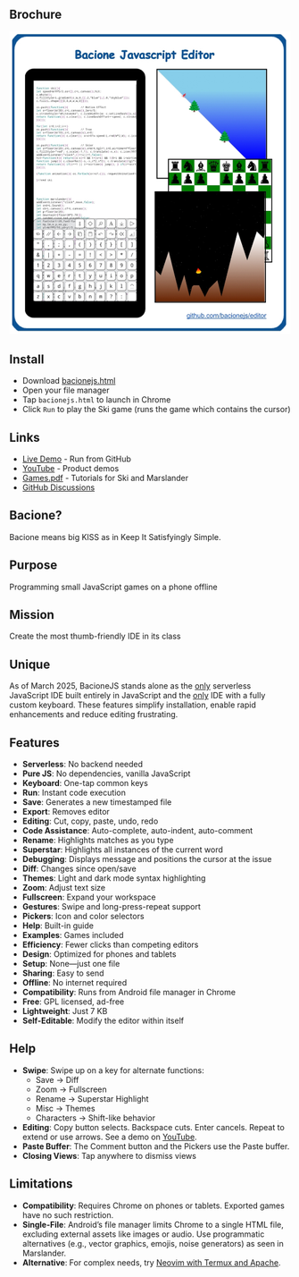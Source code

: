 ## Brochure

[![Info](README.jpg)](bacionejs.html)

## Install
- Download [bacionejs.html](https://raw.githubusercontent.com/bacionejs/editor/main/bacionejs.html)
- Open your file manager
- Tap `bacionejs.html` to launch in Chrome
- Click `Run` to play the Ski game (runs the game which contains the cursor)

## Links
- [Live Demo](https://bacionejs.github.io/editor/bacionejs.html) - Run from GitHub
- [YouTube](http://www.youtube.com/@bacionejs) - Product demos
- [Games.pdf](Games.pdf) - Tutorials for Ski and Marslander
- [GitHub Discussions](https://github.com/bacionejs/editor/discussions)

## Bacione?
Bacione means big KISS as in Keep It Satisfyingly Simple.

## Purpose
Programming small JavaScript games on a phone offline

## Mission
Create the most thumb-friendly IDE in its class

## Unique
As of March 2025, BacioneJS stands alone as the [only](//github.com/search?q=serverless+javascript+ide+language%3Ahtml&type=repositories) serverless JavaScript IDE built entirely in JavaScript and the [only](//github.com/search?q=ide+%22custom+keyboard%22&type=repositories)
IDE with a fully custom keyboard. These features simplify installation, enable rapid enhancements and reduce editing frustrating.

## Features
- **Serverless**: No backend needed
- **Pure JS**: No dependencies, vanilla JavaScript
- **Keyboard**: One-tap common keys
- **Run**: Instant code execution
- **Save**: Generates a new timestamped file
- **Export**: Removes editor
- **Editing**: Cut, copy, paste, undo, redo
- **Code Assistance**: Auto-complete, auto-indent, auto-comment
- **Rename**: Highlights matches as you type
- **Superstar**: Highlights all instances of the current word
- **Debugging**: Displays message and positions the cursor at the issue
- **Diff**: Changes since open/save
- **Themes**: Light and dark mode syntax highlighting
- **Zoom**: Adjust text size
- **Fullscreen**: Expand your workspace
- **Gestures**: Swipe and long-press-repeat support
- **Pickers**: Icon and color selectors
- **Help**: Built-in guide
- **Examples**: Games included
- **Efficiency**: Fewer clicks than competing editors
- **Design**: Optimized for phones and tablets
- **Setup**: None—just one file
- **Sharing**: Easy to send
- **Offline**: No internet required
- **Compatibility**: Runs from Android file manager in Chrome
- **Free**: GPL licensed, ad-free
- **Lightweight**: Just 7 KB
- **Self-Editable**: Modify the editor within itself

## Help
- **Swipe**: Swipe up on a key for alternate functions:  
  - Save → Diff  
  - Zoom → Fullscreen  
  - Rename → Superstar Highlight  
  - Misc → Themes  
  - Characters → Shift-like behavior  
- **Editing**: Copy button selects. Backspace cuts. Enter cancels. Repeat to extend or use arrows. See a demo on [YouTube](http://www.youtube.com/@bacionejs).  
- **Paste Buffer**: The Comment button and the Pickers use the Paste buffer.  
- **Closing Views**: Tap anywhere to dismiss views  

## Limitations
- **Compatibility**: Requires Chrome on phones or tablets. Exported games have no such restriction.
- **Single-File**: Android’s file manager limits Chrome to a single HTML file, excluding external assets like images or audio. Use programmatic alternatives (e.g., vector graphics, emojis, noise generators) as seen in Marslander.
- **Alternative**: For complex needs, try [Neovim with Termux and Apache](https://github.com/bacionejs/termux).
